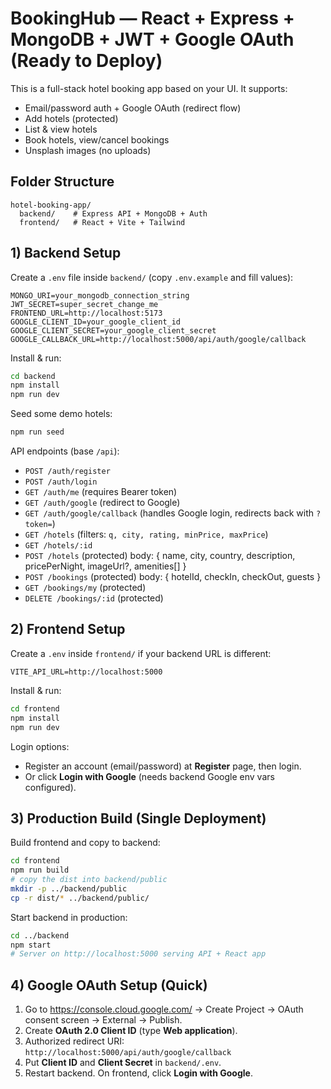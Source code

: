 # BookingHub — React + Express + MongoDB + JWT + Google OAuth (Ready to Deploy)

This is a full-stack hotel booking app based on your UI. It supports:
- Email/password auth + Google OAuth (redirect flow)
- Add hotels (protected)
- List & view hotels
- Book hotels, view/cancel bookings
- Unsplash images (no uploads)

## Folder Structure
```
hotel-booking-app/
  backend/    # Express API + MongoDB + Auth
  frontend/   # React + Vite + Tailwind
```

## 1) Backend Setup

Create a `.env` file inside `backend/` (copy `.env.example` and fill values):

```
MONGO_URI=your_mongodb_connection_string
JWT_SECRET=super_secret_change_me
FRONTEND_URL=http://localhost:5173
GOOGLE_CLIENT_ID=your_google_client_id
GOOGLE_CLIENT_SECRET=your_google_client_secret
GOOGLE_CALLBACK_URL=http://localhost:5000/api/auth/google/callback
```

Install & run:
```bash
cd backend
npm install
npm run dev
```

Seed some demo hotels:
```bash
npm run seed
```

API endpoints (base `/api`):
- `POST /auth/register`
- `POST /auth/login`
- `GET /auth/me` (requires Bearer token)
- `GET /auth/google` (redirect to Google)
- `GET /auth/google/callback` (handles Google login, redirects back with `?token=`)
- `GET /hotels` (filters: `q, city, rating, minPrice, maxPrice`)
- `GET /hotels/:id`
- `POST /hotels` (protected) body: { name, city, country, description, pricePerNight, imageUrl?, amenities[] }
- `POST /bookings` (protected) body: { hotelId, checkIn, checkOut, guests }
- `GET /bookings/my` (protected)
- `DELETE /bookings/:id` (protected)

## 2) Frontend Setup

Create a `.env` inside `frontend/` if your backend URL is different:
```
VITE_API_URL=http://localhost:5000
```

Install & run:
```bash
cd frontend
npm install
npm run dev
```

Login options:
- Register an account (email/password) at **Register** page, then login.
- Or click **Login with Google** (needs backend Google env vars configured).

## 3) Production Build (Single Deployment)

Build frontend and copy to backend:
```bash
cd frontend
npm run build
# copy the dist into backend/public
mkdir -p ../backend/public
cp -r dist/* ../backend/public/
```

Start backend in production:
```bash
cd ../backend
npm start
# Server on http://localhost:5000 serving API + React app
```

## 4) Google OAuth Setup (Quick)

1. Go to https://console.cloud.google.com/ → Create Project → OAuth consent screen → External → Publish.
2. Create **OAuth 2.0 Client ID** (type **Web application**).
3. Authorized redirect URI: `http://localhost:5000/api/auth/google/callback`
4. Put **Client ID** and **Client Secret** in `backend/.env`.
5. Restart backend. On frontend, click **Login with Google**.
